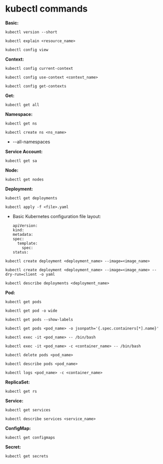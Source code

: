# kubectl commands

**Basic:**
```
kubectl version --short
```
```
kubectl explain <resource_name>
```
```
kubectl config view
```


**Context:**
```
kubectl config current-context
```
```
kubectl config use-context <context_name>
```
```
kubectl config get-contexts
```


**Get:**
```
kubectl get all
```


**Namespace:**
```
kubectl get ns
```
```
kubectl create ns <ns_name>
```
+ --all-namespaces

**Service Account:**
```
kubectl get sa
```


**Node:**
```
kubectl get nodes
```


**Deployment:**
```
kubectl get deployments
```
```
kubectl apply -f <file>.yaml
```
+ Basic Kubernetes configuration file layout:
  ```
  apiVersion:
  kind:
  metadata:
  spec:
    template:
      spec:
  status:
  ```
```
kubectl create deployment <deployment_name> --image=<image_name>
```
```
kubectl create deployment <deployment_name> --image=<image_name> --dry-run=client -o yaml
```
```
kubectl describe deployments <deployment_name>
```


**Pod:**
```
kubectl get pods
```
```
kubectl get pod -o wide
```
```
kubectl get pods --show-labels
```
```
kubectl get pods <pod_name> -o jsonpath='{.spec.containers[*].name}'
```
```
kubectl exec -it <pod_name> -- /bin/bash
```
```
kubectl exec -it <pod_name> -c <container_name> -- /bin/bash
```
```
kubectl delete pods <pod_name>
```
```
kubectl describe pods <pod_name>
```
```
kubectl logs <pod_name> -c <container_name>
```


**ReplicaSet:**
```
kubectl get rs
```


**Service:**
```
kubectl get services
```
```
kubectl describe services <service_name>
```


**ConfigMap:**
```
kubectl get configmaps
```


**Secret:**
```
kubectl get secrets
```



